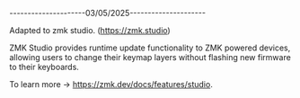 ---------------------03/05/2025--------------------- 

Adapted to zmk studio. (https://zmk.studio)


ZMK Studio provides runtime update functionality to ZMK powered devices, allowing users to change their keymap layers without flashing new firmware to their keyboards.


To learn more → https://zmk.dev/docs/features/studio. 
